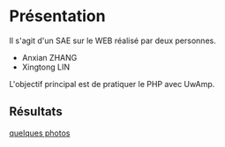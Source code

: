 # Présentation

Il s'agit d'un SAE sur le WEB réalisé par deux personnes. 
* Anxian ZHANG
* Xingtong LIN

L'objectif principal est de pratiquer le PHP avec UwAmp.

## Résultats
[quelques photos](https://docs.google.com/document/d/1pOe1GTCeWTPNPhkdk-_ZpwGPXA7rDJO5yjeyMiulOCc/edit?usp=sharing)
